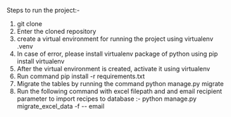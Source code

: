Steps to run the project:-
1. git clone <git-url>
2. Enter the cloned repository
3. create a virtual environment for running the project using virtualenv .venv
4. In case of error, please install virtualenv package of python using pip install virtualenv
5. After the virtual environment is created, activate it using virtualenv <env-name>
6. Run command pip install -r requirements.txt
7. Migrate the tables by running the command python manage.py migrate
8. Run the following command with excel filepath and and email recipient parameter to import recipes to database :-
    python manage.py migrate_excel_data -f <filepath> -- email <recipient-mail>